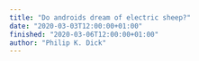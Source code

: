 ```yaml
---
title: "Do androids dream of electric sheep?"
date: "2020-03-03T12:00:00+01:00"
finished: "2020-03-06T12:00:00+01:00"
author: "Philip K. Dick"
---
```

